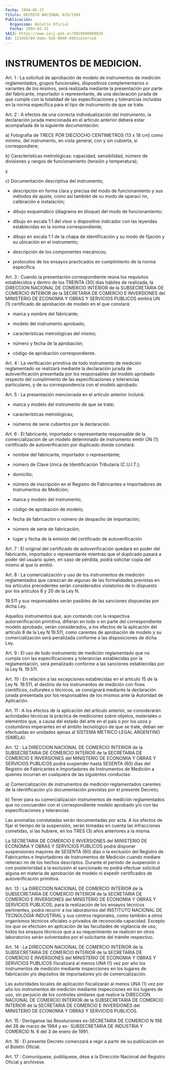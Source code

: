 ```yaml
---
Fecha: 1994-05-27
Título: DECRETO NACIONAL 829/1994
Publicación:
  Organismo: Boletín Oficial
  Fecha: 1994-05-31
SAIJ: https://www.saij.gob.ar/DN19940000829
Id: 123456789-0abc-928-0000-4991soterced
---
```

# INSTRUMENTOS DE MEDICION.

<a id="1"></a>
Art.  1 : La solicitud de aprobación de modelo de instrumentos de  medición    reglamentados,   grupos  funcionales,  dispositivos complementarios o variantes de los  mismos, será realizada mediante la presentación por parte del fabricante, importador o representante,  de una declaración jurada  de  que  cumple  con  la totalidad de las  especificaciones  y  tolerancias  incluidas en la norma  específica  para  el  tipo  de instrumento de que se  trate.

<a id="2"></a>
Art.  2  :  A  efectos  de  una correcta individualización del instrumento,  la  declaración  jurada  mencionada  en  el  artículo anterior deberá estar acompañada de la siguiente documentación:

a) Fotografía de TRECE POR DIECIOCHO  CENTIMETROS  (13  x  18  cm) como   mínimo,  del  instrumento,  en  vista  general,  con  y  sin cubierta, si correspondiere;

b) Características  metrológicas:  capacidad, sensibilidad, número de divisiones y rangos de funcionamiento  (tensión  y temperatura);

y

c) Documentación descriptiva del instrumento;

-  descripción en forma clara y precisa del modo de funcionamiento y sus  métodos  de  ajuste,  como así también de su modo de operaci nn, calibración e instalación;

- dibujo esquemático (diagrama en bloque) del modo de funcionamiento;

- dibujo en escala 1:1 del visor  o  dispositivo indicador con las leyendas establecidas en la norma correspondiente;

- dibujo en escala 1:1 de la chapa de  identificación y su modo de fijación y su ubicación en el instrumento;

- descripción de los componentes mecánicos;

-  protocolos de los ensayos practicados  en  cumplimiento  de  la norma específica.

<a id="3"></a>
Art.  3  :  Cuando  la  presentación correspondiente reúna los requisitos establecidos y dentro  de  los TREINTA (30) días hábiles de  realizada, la DIRECCION NACIONAL DE  COMERCIO  INTERIOR  de  la SUBSECRETARIA  DE  COMERCIO INTERIOR de la SECRETARIA DE COMERCIO E INVERSIONES  del  MINISTERIO   DE  ECONOMIA  Y  OBRAS  Y  SERVICIOS PUBLICOS emitirá UN (1) certificado  de  aprobación de modelo en el que constará:

- marca y nombre del fabricante;

- modelo del instrumento aprobado;

- características metrológicas del mismo;

- número y fecha de la aprobación;

- código de aprobación correspondiente.

<a id="4"></a>
Art.  4  :  La  verificación  primitiva de todo instrumento de medición reglamentado se realizará mediante  la  declaración jurada de  autoverificación  presentada  por los responsables  del  modelo aprobado  respecto  del  cumplimiento  de  las  especificaciones  y tolerancias particulares,  y  de  su  correspondencia con el modelo aprobado.

<a id="5"></a>
Art.  5  :  La presentación mencionada en el artículo anterior incluirá:

- marca y modelo del instrumento de que se trate;

- características metrológicas;

- números de serie cubiertos por la declaración.

<a id="6"></a>
Art. 6 : El fabricante, importador o representante responsable de la  comercialización  de  un  modelo  determinado de instrumento emitir ÚN (1) certificado de autoverificación  por  duplicado donde constará:

-    nombre    del  fabricante,  importador  o  representante;

- número de Clave  Unica  de Identificación Tributaria (C.U.I.T.);

- domicilio;

-  número  de  inscripción  en    el  Registro  de  Fabricantes  e Importadores de Instrumentos de Medición;

- marca y modelo del instrumento;

- código de aprobación de modelo;

- fecha de fabricación o número de  despacho  de  importación;

- número de serie de fabricación;

-  lugar y fecha de la emisión del certificado de autoverificación

<a id="7"></a>
Art.  7  :  El  original  del  certificado de autoverificación quedará  en  poder  del  fabricante,  importador   o  representante mientras  que  el  duplicado pasará a poder del usuario  quien,  en caso de pérdida, podrá  solicitar copia del mismo al que lo emitió.

<a id="8"></a>
Art.  8  :  La  comercialización  y uso de los instrumentos de medición reglamentados que carezcan de algunas  de las formalidades previstas    en    los  artículos  precedentes  serán  considerados violatorios de lo dispuesto  por  los artículos 8 y 20 de la Ley N.

19.511  y  sus  responsables  serán  pasibles    de  las  sanciones dispuestas por dicha Ley.

Aquellos    instrumentos  que,  aún  contando  con  la  respectiva autorverificación  primitiva,  difieran  en  todo  o  en  parte del correspondiente modelo aprobado, serán considerados, a los  efectos de  la  aplicación del artículo 8 de la Ley N 19.511, como carentes de aprobación  de  modelo  y  su  comercialización  será penalizada conforme a las disposiciones de dicha Ley.

<a id="9"></a>
Art.  9  : El uso de todo instrumento de medición reglamentado que no cumpla con  las  especificaciones y tolerancias establecidas por la reglamentación, será  penalizado  conforme  a  las sanciones establecidas por la Ley N. 19.511.

<a id="10"></a>
Art.  10  :  En  relación a las excepciones establecidas en el artículo 15 de la Ley N.  19.511,  el  destino de  los instrumentos de  medición  con  fines  científicos, culturales  o  técnicos,  se consignará  mediante  la  declaración  jurada  presentada  por  los responsables  de  los  mismos  ante  la  Autoridad  de  Aplicación.

<a id="11"></a>
Art. 11 : A los efectos de la aplicación del artículo anterior, se considerarán  actividades  técnicas  la  práctica  de mediciones sobre objetos, materiales o elementos que, a causa del  estado  del arte  en  el  país  o  por  los  usos y costumbres imperantes en el ámbito  tecnológico  de  que  se trate,  deban  ser  efectuadas  en unidades  ajenas  al  SISTEMA  METRICO  LEGAL  ARGENTINO  (SIMELA).

<a id="12"></a>
Art.  12  :  La  DIRECCION NACIONAL DE COMERCIO INTERIOR de la SUBSECRETARIA DE COMERCIO  INTERIOR  de la SECRETARIA DE COMERCIO E INVERSIONES  del  MINISTERIO  DE  ECONOMIA   Y  OBRAS  Y  SERVICIOS PUBLICOS podrá suspender hasta SESENTA (60) días  del  Registro  de Fabricantes  e  Importadores  de Instrumentos de Medición a quienes incurran en cualquiera de las siguientes conductas:

a)  Comercialización  de instrumentos  de  medición  reglamentados carentes de la identificación  y/o  documentación  previstas por el presente Decreto;

b)   Tener  para  su  comercialización  instrumentos  de  medición reglamentados  que  no  concuerden  con  el  correspondiente modelo aprobado       y/o  con  las  especificaciones  y  tolerancias.

Las anomalías  constatadas  serán  documentadas  por  acta.  A los efectos  de  fijar  el  tiempo  de  la suspensión, serán tomadas en cuenta las infracciones cometidas, si  las hubiere, en los TRES (3) años anteriores a la misma.

La  SECRETARIA  DE  COMERCIO  E  INVERSIONES   del  MINISTERIO  DE ECONOMIA  Y OBRAS Y SERVICIOS PUBLICOS podrá disponer  suspensiones mayores de  SESENTA  (60)  días  o  la  exclusión  del  Registro de Fabricantes  e  Importadores  de  Instrumentos  de  Medición cuando mediare reiteraci nn de los hechos descriptos. Durante  el  período de  suspensión o con posterioridad a la exclusión el sancionado  no podrá  efectuar solicitud alguna en materia de aprobación de modelo ni expedir certificados de autoverificación primitiva.

<a id="13"></a>
Art.  13  :  La  DIRECCION NACIONAL DE COMERCIO INTERIOR de la SUBSECRETARIA DE COMERCIO  INTERIOR  de la SECRETARIA DE COMERCIO E INVERSIONES  del  MINISTERIO  DE  ECONOMIA   Y  OBRAS  Y  SERVICIOS PUBLICOS, para la realización de los ensayos  técnicos pertinentes, podrá  recurrir  a  los  laboratorios  del  INSTITUTO  NACIONAL  DE TECNOLOGIA  INDUSTRIAL  y sus centros regionales,  como  también  a otros  organismos  técnicos  oficiales  o  privados  de  reconocida capacidad.  Excepto los  que  se  efectúen  en  aplicación  de  las facultades de  vigilancia  de uso, todos los ensayos técnicos que a su  requerimiento  se  realicen    en    otros  laboratorios  serán solventados por el solicitante del trámite respectivo.

<a id="14"></a>
Art.  14  :  La  DIRECCION NACIONAL DE COMERCIO INTERIOR de la SUBSECRETARIA DE COMERCIO  INTERIOR  de la SECRETARIA DE COMERCIO E INVERSIONES  del  MINISTERIO  DE  ECONOMIA   Y  OBRAS  Y  SERVICIOS PUBLICOS fiscalizará al menos UNA (1) vez por  año los instrumentos de  medición  mediante inspecciones en los lugares  de  fabricación y/o  depósitos  de    importadores   y/o  de  comercialización.

Las autoridades locales de aplicación  fiscalizarán  al  menos UNA (1)  vez por año los instrumentos de medición mediante inspecciones en los  lugares  de  uso,  sin perjuicio de los controles similares que  realice  la DIRECCION NACIONAL  DE  COMERCIO  INTERIOR  de  la SUBSECRETARIA DE  COMERCIO  INTERIOR de la SECRETARIA DE COMERCIO E INVERSIONES  del  MINISTERIO  DE   ECONOMIA  Y  OBRAS  Y  SERVICIOS PUBLICOS.

<a id="15"></a>
Art. 15 : Deróganse las Resoluciones ex-SECRETARIA DE COMERCIO N 198  del  26  de marzo de 1984 y ex- SUBSECRETARIA DE INDUSTRIA Y COMERCIO N. 6 del 3 de enero de 1991.

<a id="16"></a>
Art. 16 : El presente Decreto comenzará a regir a partir de su publicación en el Boletín Oficial.

<a id="17"></a>
Art. 17 : Comuníquese, publíquese, dése a la Dirección Nacional del Registro Oficial y archívese.